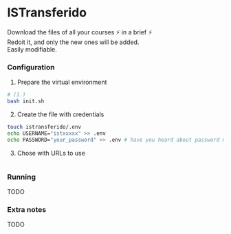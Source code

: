 # ISTransferido
Download the files of all your courses ⚡ in a brief ⚡ <br/>
Redoit it, and only the new ones will be added. <br/>
Easily modifiable.

### Configuration
1. Prepare the virtual environment
```bash
# (1.) 
bash init.sh
```

2. Create the file with credentials
```bash
touch istransferido/.env
echo USERNAME="istxxxxx" >> .env
echo PASSWORD="your_password" >> .env # have you heard about password managers?
```

3. Chose with URLs to use
```bash


```





### Running
TODO

### Extra notes
TODO

